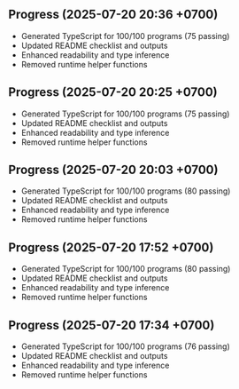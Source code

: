 ## Progress (2025-07-20 20:36 +0700)
- Generated TypeScript for 100/100 programs (75 passing)
- Updated README checklist and outputs
- Enhanced readability and type inference
- Removed runtime helper functions

## Progress (2025-07-20 20:25 +0700)
- Generated TypeScript for 100/100 programs (75 passing)
- Updated README checklist and outputs
- Enhanced readability and type inference
- Removed runtime helper functions
## Progress (2025-07-20 20:03 +0700)
- Generated TypeScript for 100/100 programs (80 passing)
- Updated README checklist and outputs
- Enhanced readability and type inference
- Removed runtime helper functions
## Progress (2025-07-20 17:52 +0700)
- Generated TypeScript for 100/100 programs (80 passing)
- Updated README checklist and outputs
- Enhanced readability and type inference
- Removed runtime helper functions
## Progress (2025-07-20 17:34 +0700)
- Generated TypeScript for 100/100 programs (76 passing)
- Updated README checklist and outputs
- Enhanced readability and type inference
- Removed runtime helper functions
